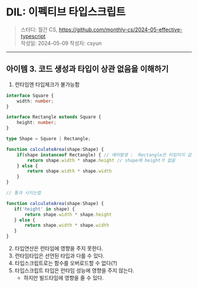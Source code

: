 # DIL: 이펙티브 타입스크립트

> 스터디: 월간 CS, https://github.com/monthly-cs/2024-05-effective-typescript  
> 작성일: 2024-05-09
> 작성자: csyun

---

## 아이템 3. 코드 생성과 타입이 상관 없음을 이해하기

1. 런타임엔 타입체크가 불가능함

```typescript
interface Square {
    width: number;
}

interface Rectangle extends Square {
    height: number;
}

type Shape = Square | Rectangle;

function calculateArea(shape:Shape) {
    if(shape instanceof Rectangle) { // 에러발생 :  Rectangle은 타입이지 값이 아님
        return shape.width * shape.height // shape에 height가 없음
    } else {
        return shape.width * shape.width
    }
}

// 통과 시키는법

function calculateArea(shape:Shape) {
   if('height' in shape) {
       return shape.width * shape.height
   } else {
       return shape.width * shape.width
   }
}
```

2. 타입연산은 런타임에 영향을 주지 못한다.
3. 런타임타입은 선언된 타입과 다를 수 있다.
4. 타입스크립트로는 함수를 오버로드할 수 없다(?)
5. 타입스크립트 타입은 런타임 성능에 영향을 주지 않는다.
    - 하지만 빌드타임에 영향을 줄 수 있다.